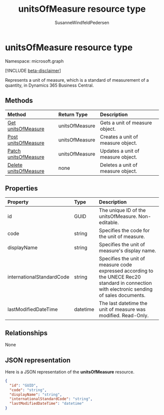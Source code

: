 ﻿---
title: unitsOfMeasure resource type 
description: A unit of measure object in Dynamics 365 Business Central.
services: project-madeira
documentationcenter: ''
author: SusanneWindfeldPedersen
localization_priority: Normal
ms.prod: "dynamics-365-business-central"
doc_type: resourcePageType
---

# unitsOfMeasure resource type

Namespace: microsoft.graph

[!INCLUDE [beta-disclaimer](../../includes/beta-disclaimer.md)]

Represents a unit of measure, which is a standard of measurement of a quantity, in Dynamics 365 Business Central.

## Methods

| Method                                                            | Return Type    | Description                       |
| :---------------------------------------------------------------- | :------------- | :-------------------------------- |
| [Get unitsOfMeasure](../api/dynamics-unitsofmeasure-get.md)       | unitsOfMeasure | Gets a unit of measure object.    |
| [Post unitsOfMeasure](../api/dynamics-create-unitsofmeasure.md)   | unitsOfMeasure | Creates a unit of measure object. |
| [Patch unitsOfMeasure](../api/dynamics-unitsofmeasure-update.md)  | unitsOfMeasure | Updates a unit of measure object. |
| [Delete unitsOfMeasure](../api/dynamics-unitsofmeasure-delete.md) | none           | Deletes a unit of measure object. |

## Properties

| Property                  | Type     | Description                                                                                                                                  |
| :------------------------ | :------- | :------------------------------------------------------------------------------------------------------------------------------------------- |
| id                        | GUID     | The unique ID of the unitsOfMeasure. Non-editable.                                                                                           |
| code                      | string   | Specifies the code for the unit of measure.                                                                                                  |
| displayName               | string   | Specifies the unit of measure's display name.                                                                                                |
| internationalStandardCode | string   | Specifies the unit of measure code expressed according to the UNECE Rec20 standard in connection with electronic sending of sales documents. |
| lastModifiedDateTime      | datetime | The last datetime the unit of measure was modified. Read-Only.                                                                               |

## Relationships

None

## JSON representation

Here is a JSON representation of the **unitsOfMeasure** resource.

```json
{
  "id": "GUID",
  "code": "string",
  "displayName": "string",
  "internationalStandardCode": "string",
  "lastModifiedDateTime": "datetime"
}

```
